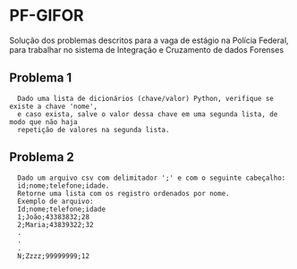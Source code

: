 # PF-GIFOR
Solução dos problemas descritos para a vaga de estágio na Polícia Federal, para trabalhar no sistema de Integração e
Cruzamento de dados Forenses

## Problema 1
```
  Dado uma lista de dicionários (chave/valor) Python, verifique se existe a chave 'nome', 
  e caso exista, salve o valor dessa chave em uma segunda lista, de modo que não haja
  repetição de valores na segunda lista.
```

## Problema 2
```
  Dado um arquivo csv com delimitador ';' e com o seguinte cabeçalho:
  id;nome;telefone;idade.
  Retorne uma lista com os registro ordenados por nome.
  Exemplo de arquivo:
  Id;nome;telefone;idade
  1;João;43383832;28
  2;Maria;43839322;32
  .
  .
  .
  N;Zzzz;99999999;12
```
